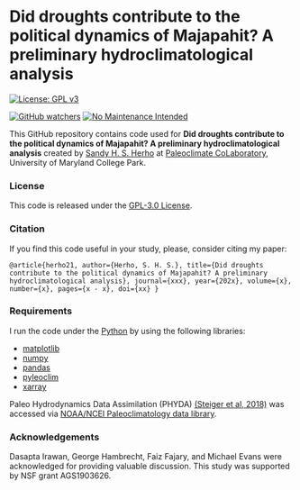 # Did droughts contribute to the political dynamics of Majapahit? A preliminary hydroclimatological analysis

[![License: GPL v3](https://img.shields.io/badge/License-GPLv3-blue.svg)](https://www.gnu.org/licenses/gpl-3.0)

[![GitHub watchers](https://img.shields.io/github/watchers/Naereen/StrapDown.js.svg?style=social&label=Watch&maxAge=2592000)](https://github.com/sandyherho/majapahitDrought23/watchers)
[![No Maintenance Intended](http://unmaintained.tech/badge.svg)](http://unmaintained.tech/)


This GitHub repository contains code used for **Did droughts contribute to the political dynamics of Majapahit? A preliminary hydroclimatological analysis** created by [Sandy H. S. Herho](https://www.geol.umd.edu/sandyherho) at [Paleoclimate CoLaboratory](https://www.geol.umd.edu/facilities/sil/), University of Maryland College Park.

### License
This code is released under the [GPL-3.0 License](https://github.com/sandyherho/majapahitDrought23/blob/main/LICENSE.txt).

### Citation
If you find this code useful in your study, please, consider citing my paper:


`
@article{herho21,
         author={Herho, S. H. S.},
         title={Did droughts contribute to the political dynamics of Majapahit? A preliminary hydroclimatological analysis},
         journal={xxx},
         year={202x},
         volume={x},
         number={x},
         pages={x - x},
         doi={xx}
}
`

### Requirements

I run the code under the [Python](https://www.python.org/) by using the following libraries:

- [matplotlib](https://matplotlib.org/)
- [numpy](https://numpy.org/)
- [pandas](https://pandas.pydata.org/)
- [pyleoclim](https://pyleoclim-util.readthedocs.io/)
- [xarray](https://docs.xarray.dev/en/)

Paleo Hydrodynamics Data Assimilation (PHYDA) [(Steiger et al, 2018)](https://www.nature.com/articles/sdata201886) was accessed via [NOAA/NCEI Paleoclimatology data library](https://www.ncei.noaa.gov/access/paleo-search/study/24230).

### Acknowledgements

Dasapta Irawan, George Hambrecht, Faiz Fajary, and Michael Evans were acknowledged for providing valuable discussion. This study was supported by NSF grant AGS1903626.
